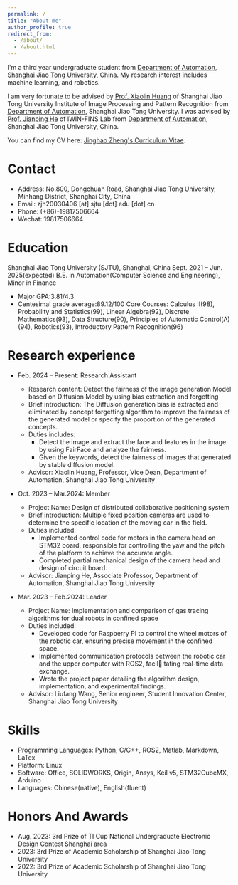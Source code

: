 ```yaml
---
permalink: /
title: "About me"
author_profile: true
redirect_from: 
  - /about/
  - /about.html
---
```


I'm a third year undergraduate student from [Department of Automation](https://automation.sjtu.edu.cn/), [Shanghai Jiao Tong University](https://www.sjtu.edu.cn/), China. My research interest includes machine learning, and robotics.

I am very fortunate to be advised by [Prof. Xiaolin Huang](http://www.pami.sjtu.edu.cn/xiaolin) of Shanghai Jiao Tong University Institute of Image Processing and Pattern Recognition from [Department of Automation](https://automation.sjtu.edu.cn/), Shanghai Jiao Tong University. I was advised by [Prof. Jianping He](https://iwin-fins.com/) of IWIN-FINS Lab from [Department of Automation](https://automation.sjtu.edu.cn/), Shanghai Jiao Tong University, China.

You can find my CV here: [Jinghao Zheng's Curriculum Vitae](../assets/jhzheng_CV.pdf).

Contact
======
* Address: No.800, Dongchuan Road, Shanghai Jiao Tong University, Minhang District, Shanghai City, China
* Email: zjh20030406 [at] sjtu [dot] edu [dot] cn
* Phone: (+86)-19817506664
* Wechat: 19817506664

Education
======
Shanghai Jiao Tong University (SJTU), Shanghai, China Sept. 2021 – Jun. 2025(expected)
B.E. in Automation(Computer Science and Engineering), Minor in Finance
* Major GPA:3.81/4.3
* Centesimal grade average:89.12/100
Core Courses: Calculus ΙΙ(98), Probability and Statistics(99), Linear Algebra(92), Discrete Mathematics(93),
Data Structure(90), Principles of Automatic Control(A)(94), Robotics(93), Introductory Pattern Recognition(96)

Research experience
======
* Feb. 2024 – Present: Research Assistant
  * Research content: Detect the fairness of the image generation Model based on Diffusion Model by using bias extraction and forgetting
  * Brief introduction: The Diffusion generation bias is extracted and eliminated by concept forgetting algorithm to improve the fairness of the generated model or specify the proportion of the generated concepts.
  * Duties includes:
    *  Detect the image and extract the face and features in the image by using FairFace and analyze the fairness.
    *   Given the keywords, detect the fairness of images that generated by stable diffusion model.
  * Advisor: Xiaolin Huang, Professor, Vice Dean, Department of Automation, Shanghai Jiao Tong University

* Oct. 2023 – Mar.2024: Member
  * Project Name: Design of distributed collaborative positioning system
  * Brief introduction: Multiple fixed position cameras are used to determine the specific location of the moving car in the field.
  * Duties included:
    * Implemented control code for motors in the camera head on STM32 board, responsible for controlling the yaw and the pitch of the platform to achieve the accurate angle.
    * Completed partial mechanical design of the camera head and design of circuit board.
  * Advisor: Jianping He, Associate Professor, Department of Automation, Shanghai Jiao Tong University

* Mar. 2023 – Feb.2024: Leader
  * Project Name: Implementation and comparison of gas tracing algorithms for dual robots in confined space
  * Duties included: 
    * Developed code for Raspberry PI to control the wheel motors of the robotic car, ensuring precise movement in the confined space.
    * Implemented communication protocols between the robotic car and the upper computer with ROS2, facilitating real-time data exchange.
    * Wrote the project paper detailing the algorithm design, implementation, and experimental findings.
  * Advisor: Liufang Wang, Senior engineer, Student Innovation Center, Shanghai Jiao Tong University

Skills
======
* Programming Languages: Python, C/C++, ROS2, Matlab, Markdown, LaTex
* Platform: Linux
* Software: Office, SOLIDWORKS, Origin, Ansys, Keil v5, STM32CubeMX, Arduino
* Languages: Chinese(native), English(fluent)
  
Honors And Awards
======
* Aug. 2023: 3rd Prize of TI Cup National Undergraduate Electronic Design Contest Shanghai area
* 2023: 3rd Prize of Academic Scholarship of Shanghai Jiao Tong University
* 2022: 3rd Prize of Academic Scholarship of Shanghai Jiao Tong University

